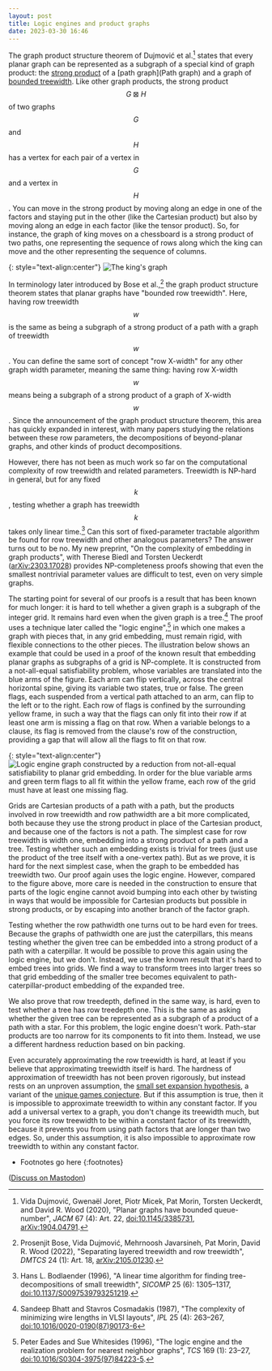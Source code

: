 ```yaml
---
layout: post
title: Logic engines and product graphs
date: 2023-03-30 16:46
---
```

The graph product structure theorem of Dujmović et al.[^duj] states that every planar graph can be represented as a subgraph of a special kind of graph product: the [strong product](https://en.wikipedia.org/wiki/Strong_product_of_graphs) of a [path graph](Path graph) and a graph of [bounded treewidth](https://en.wikipedia.org/wiki/Treewidth). Like other graph products, the strong product $$G\boxtimes H$$ of two graphs $$G$$ and $$H$$ has a vertex for each pair of a vertex in $$G$$ and a vertex in $$H$$. You can move in the strong product by moving along an edge in one of the factors and staying put in the other (like the Cartesian product) but also by moving along an edge in each factor (like the tensor product). So, for instance, the graph of king moves on a chessboard is a strong product of two paths, one representing the sequence of rows along which the king can move and the other representing the sequence of columns.

{: style="text-align:center"}
![The king's graph]({{site.baseurl}}/assets/2019/kings-graph.svg)

In terminology later introduced by Bose et al.,[^bos] the graph product structure theorem states that planar graphs have "bounded row treewidth". Here, having row treewidth $$w$$ is the same as being a subgraph of a strong product of a path with a graph of treewidth $$w$$. You can define the same sort of concept "row X-width" for any other graph width parameter, meaning the same thing: having row X-width $$w$$ means being a subgraph of a strong product of a graph of X-width $$w$$. Since the announcement of the graph product structure theorem, this area has quickly expanded in interest, with many papers studying the relations between these row parameters, the decompositions of beyond-planar graphs, and other kinds of product decompositions.

However, there has not been as much work so far on the computational complexity of row treewidth and related parameters. Treewidth is NP-hard in general, but for any fixed $$k$$, testing whether a graph has treewidth $$k$$ takes only linear time.[^bod] Can this sort of fixed-parameter tractable algorithm be found for row treewidth and other analogous parameters? The answer turns out to be no. My new preprint, "On the complexity of embedding in graph products", with Therese Biedl and Torsten Ueckerdt ([arXiv:2303.17028](https://arxiv.org/abs/2303.17028)) provides NP-completeness proofs showing that even the smallest nontrivial parameter values are difficult to test, even on very simple graphs.

The starting point for several of our proofs is a result that has been known for much longer: it is hard to tell whether a given graph is a subgraph of the integer grid. It remains hard even when the given graph is a tree.[^bc] The proof uses a technique later called the "logic engine",[^ew] in which one makes a graph with pieces that, in any grid embedding, must remain rigid, with flexible connections to the other pieces. The illustration below shows an example that could be used in a proof of the known result that embedding planar graphs as subgraphs of a grid is NP-complete. It is constructed from a not-all-equal satisfiability problem, whose variables are translated into the blue arms of the figure. Each arm can flip vertically, across the central horizontal spine, giving its variable two states, true or false. The green flags, each suspended from a vertical path attached to an arm, can flip to the left or to the right. Each row of flags is confined by the surrounding yellow frame, in such a way that the flags can only fit into their row if at least one arm is missing a flag on that row. When a variable belongs to a clause, its flag is removed from the clause's row of the construction, providing a gap that will allow all the flags to fit on that row.

{: style="text-align:center"}
![Logic engine graph constructed by a reduction from not-all-equal satisfiability to planar grid embedding. In order for the blue variable arms and green term flags to all fit within the yellow frame, each row of the grid must have at least one missing flag.]({{site.baseurl}}/assets/2023/logic-engine.svg)

Grids are Cartesian products of a path with a path, but the products involved in row treewidth and row pathwidth are a bit more complicated, both because they use the strong product in place of the Cartesian product, and because one of the factors is not a path. The simplest case for row treewidth is width one, embedding into a strong product of a path and a tree. Testing whether such an embedding exists is trivial for trees (just use the product of the tree itself with a one-vertex path). But as we prove, it is hard for the next simplest case, when the graph to be embedded has treewidth two. Our proof again uses the logic engine. However, compared to the figure above, more care is needed in the construction to ensure that parts of the logic engine cannot avoid bumping into each other by twisting in ways that would be impossible for Cartesian products but possible in strong products, or by escaping into another branch of the factor graph.

Testing whether the row pathwidth one turns out to be hard even for trees. Because the graphs of pathwidth one are just the caterpillars, this means testing whether the given tree can be embedded into a strong product of a path with a caterpillar. It would be possible to prove this again using the logic engine, but we don't. Instead, we use the known result that it's hard to embed trees into grids. We find a way to transform trees into larger trees so that grid embedding of the smaller tree becomes equivalent to path-caterpillar-product embedding of the expanded tree.

We also prove that row treedepth, defined in the same way, is hard, even to test whether a tree has row treedepth one. This is the same as asking whether the given tree can be represented as a subgraph of a product of a path with a star. For this problem, the logic engine doesn't work. Path-star products are too narrow for its components to fit into them. Instead, we use a different hardness reduction based on bin packing.

Even accurately approximating the row treewidth is hard, at least if you believe that approximating treewidth itself is hard. The hardness of approximation of treewidth has not been proven rigorously, but instead rests on an unproven assumption, the [small set expansion hypothesis](https://en.wikipedia.org/wiki/Small_set_expansion_hypothesis), a variant of the [unique games conjecture](https://en.wikipedia.org/wiki/Unique_games_conjecture). But if this assumption is true, then it is impossible to approximate treewidth to within any constant factor. If you add a universal vertex to a graph, you don't change its treewidth much, but you force its row treewidth to be within a constant factor of its treewidth, because it prevents you from using path factors that are longer than two edges. So, under this assumption, it is also impossible to approximate row treewidth to within any constant factor.

* Footnotes go here
{:footnotes}

[^bc]: Sandeep Bhatt and Stavros Cosmadakis (1987), "The complexity of minimizing wire lengths in VLSI layouts", _IPL_ 25 (4): 263–267, [doi:10.1016/0020-0190(87)90173-6](https://doi.org/10.1016/0020-0190(87)90173-6)

[^bod]: Hans L. Bodlaender (1996), "A linear time algorithm for finding tree-decompositions of small treewidth", _SICOMP_ 25 (6): 1305–1317, [doi:10.1137/S0097539793251219](https://doi.org/10.1137/S0097539793251219).

[^bos]: Prosenjit Bose, Vida Dujmović, Mehrnoosh Javarsineh, Pat Morin, David R. Wood (2022), "Separating layered treewidth and row treewidth", _DMTCS_ 24 (1): Art. 18, [arXiv:2105.01230](https://arxiv.org/abs/2105.01230).

[^duj]: Vida Dujmović, Gwenaël Joret, Piotr Micek, Pat Morin, Torsten Ueckerdt, and David R. Wood (2020), "Planar graphs have bounded queue-number", _JACM_ 67 (4): Art. 22, [doi:10.1145/3385731](https://doi.org/10.1145/3385731), [arXiv:1904.04791](https://arxiv.org/abs/1904.04791).

[^ew]: Peter Eades and Sue Whitesides (1996), "The logic engine and the realization problem for nearest neighbor graphs", _TCS_ 169 (1): 23–27, [doi:10.1016/S0304-3975(97)84223-5](https://doi.org/10.1016/S0304-3975(97)84223-5).

([Discuss on Mastodon](https://mathstodon.xyz/@11011110/110115277230448668))